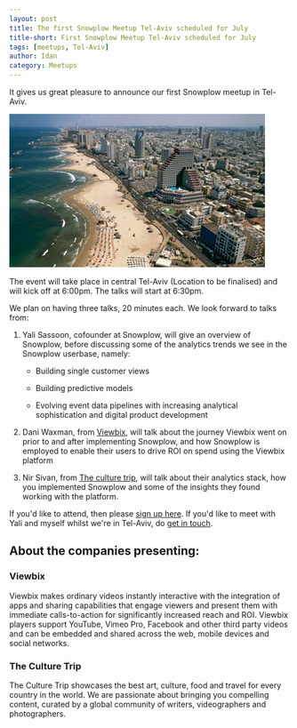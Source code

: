 ```yaml
---
layout: post
title: The first Snowplow Meetup Tel-Aviv scheduled for July
title-short: First Snowplow Meetup Tel-Aviv scheduled for July
tags: [meetups, Tel-Aviv]
author: Idan
category: Meetups
---
```


It gives us great pleasure to announce our first Snowplow meetup in Tel-Aviv.

![Tel-Aviv picture][Tel-Aviv-pic]

The event will take place in central Tel-Aviv (Location to be finalised) and will kick off at 6:00pm. The talks will start at 6:30pm. 

We plan on having three talks, 20 minutes each. We look forward to talks from:

1. Yali Sassoon, cofounder at Snowplow, will give an overview of Snowplow, before discussing some of the analytics trends we see in the Snowplow userbase, namely:

   * Building single customer views

   * Building predictive models

   * Evolving event data pipelines with increasing analytical sophistication and digital product development

2. Dani Waxman, from [Viewbix], will talk about the journey Viewbix went on prior to and after implementing Snowplow, and how Snowplow is employed to enable their users to drive ROI on spend using the Viewbix platform

3. Nir Sivan, from [The culture trip], will talk about their analytics stack, how you implemented Snowplow and some of the insights they found working with the platform.

<!--more-->

If you'd like to attend, then please [sign up here][meetup]. If you'd like to meet with Yali and myself whilst we're in Tel-Aviv, do [get in touch][contact]. 


## About the companies presenting: 

### Viewbix 

Viewbix makes ordinary videos instantly interactive with the integration of apps and sharing capabilities that engage viewers and present them with immediate calls-to-action for significantly increased reach and ROI. Viewbix players support YouTube, Vimeo Pro, Facebook and other third party videos and can be embedded and shared across the web, mobile devices and social networks. 

### The Culture Trip 

The Culture Trip showcases the best art, culture, food and travel for every country in the world. We are passionate about bringing you compelling content, curated by a global community of writers, videographers and photographers. 

[meetup]: http://www.meetup.com/Snowplow-Analytics-Tel-Aviv/events/230923960/
[Viewbix]: http://corp.viewbix.com/
[The Culture Trip]: http://theculturetrip.com/
[Tel-Aviv-pic]: /assets/img/blog/2016/05/TelAviv.jpg
[contact]: /contact/


